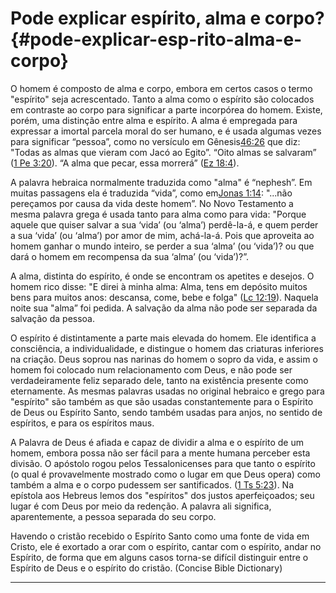 # Pode explicar espírito, alma e corpo? {#pode-explicar-esp-rito-alma-e-corpo}

O homem é composto de alma e corpo, embora em certos casos o termo &quot;espírito&quot; seja acrescentado. Tanto a alma como o espírito são colocados em contraste ao corpo para significar a parte incorpórea do homem. Existe, porém, uma distinção entre alma e espírito. A alma é empregada para expressar a imortal parcela moral do ser humano, e é usada algumas vezes para significar “pessoa”, como no versículo em Gênesis[46:26](http://bibliaonline.com.br/acf/gn/46/26) que diz: &quot;Todas as almas que vieram com Jacó ao Egito”. “Oito almas se salvaram” ([1 Pe 3:20](http://bibliaonline.com.br/acf/1pe/3/20)). “A alma que pecar, essa morrerá” ([Ez 18:4](http://bibliaonline.com.br/acf/ez/18/4)).

A palavra hebraica normalmente traduzida como &quot;alma&quot; é “nephesh”. Em muitas passagens ela é traduzida “vida”, como em[Jonas 1:14](http://bibliaonline.com.br/acf/jn/1/14): &quot;...não pereçamos por causa da vida deste homem”. No Novo Testamento a mesma palavra grega é usada tanto para alma como para vida: &quot;Porque aquele que quiser salvar a sua ‘vida’ (ou ‘alma’) perdê-la-á, e quem perder a sua ‘vida’ (ou ‘alma’) por amor de mim, achá-la-á. Pois que aproveita ao homem ganhar o mundo inteiro, se perder a sua ‘alma’ (ou ‘vida’)? ou que dará o homem em recompensa da sua ‘alma’ (ou ‘vida’)?”.

A alma, distinta do espírito, é onde se encontram os apetites e desejos. O homem rico disse: &quot;E direi à minha alma: Alma, tens em depósito muitos bens para muitos anos: descansa, come, bebe e folga&quot; ([Lc 12:19](http://bibliaonline.com.br/acf/lc/12/19)). Naquela noite sua &quot;alma” foi pedida. A salvação da alma não pode ser separada da salvação da pessoa.

O espírito é distintamente a parte mais elevada do homem. Ele identifica a consciência, a individualidade, e distingue o homem das criaturas inferiores na criação. Deus soprou nas narinas do homem o sopro da vida, e assim o homem foi colocado num relacionamento com Deus, e não pode ser verdadeiramente feliz separado dele, tanto na existência presente como eternamente. As mesmas palavras usadas no original hebraico e grego para &quot;espírito&quot; são também as que são usadas constantemente para o Espírito de Deus ou Espírito Santo, sendo também usadas para anjos, no sentido de espíritos, e para os espíritos maus.

A Palavra de Deus é afiada e capaz de dividir a alma e o espírito de um homem, embora possa não ser fácil para a mente humana perceber esta divisão. O apóstolo rogou pelos Tessalonicenses para que tanto o espírito (o qual é provavelmente mostrado como o lugar em que Deus opera) como também a alma e o corpo pudessem ser santificados. ([1 Ts 5:23](http://bibliaonline.com.br/acf/1ts/5/23)). Na epístola aos Hebreus lemos dos &quot;espíritos&quot; dos justos aperfeiçoados; seu lugar é com Deus por meio da redenção. A palavra ali significa, aparentemente, a pessoa separada do seu corpo.

Havendo o cristão recebido o Espírito Santo como uma fonte de vida em Cristo, ele é exortado a orar com o espírito, cantar com o espírito, andar no Espírito, de forma que em alguns casos torna-se difícil distinguir entre o Espírito de Deus e o espírito do cristão. (Concise Bible Dictionary)

*****